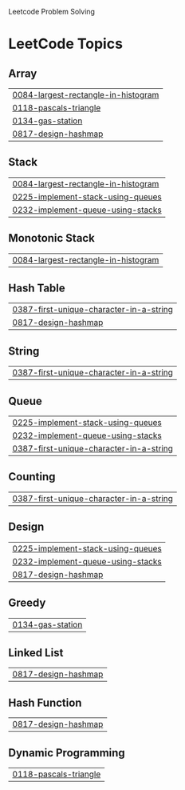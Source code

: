 Leetcode Problem Solving

<!---LeetCode Topics Start-->
# LeetCode Topics
## Array
|  |
| ------- |
| [0084-largest-rectangle-in-histogram](https://github.com/Udhays07/Problem-Solving/tree/master/0084-largest-rectangle-in-histogram) |
| [0118-pascals-triangle](https://github.com/Udhays07/Problem-Solving/tree/master/0118-pascals-triangle) |
| [0134-gas-station](https://github.com/Udhays07/Problem-Solving/tree/master/0134-gas-station) |
| [0817-design-hashmap](https://github.com/Udhays07/Problem-Solving/tree/master/0817-design-hashmap) |
## Stack
|  |
| ------- |
| [0084-largest-rectangle-in-histogram](https://github.com/Udhays07/Problem-Solving/tree/master/0084-largest-rectangle-in-histogram) |
| [0225-implement-stack-using-queues](https://github.com/Udhays07/Problem-Solving/tree/master/0225-implement-stack-using-queues) |
| [0232-implement-queue-using-stacks](https://github.com/Udhays07/Problem-Solving/tree/master/0232-implement-queue-using-stacks) |
## Monotonic Stack
|  |
| ------- |
| [0084-largest-rectangle-in-histogram](https://github.com/Udhays07/Problem-Solving/tree/master/0084-largest-rectangle-in-histogram) |
## Hash Table
|  |
| ------- |
| [0387-first-unique-character-in-a-string](https://github.com/Udhays07/Problem-Solving/tree/master/0387-first-unique-character-in-a-string) |
| [0817-design-hashmap](https://github.com/Udhays07/Problem-Solving/tree/master/0817-design-hashmap) |
## String
|  |
| ------- |
| [0387-first-unique-character-in-a-string](https://github.com/Udhays07/Problem-Solving/tree/master/0387-first-unique-character-in-a-string) |
## Queue
|  |
| ------- |
| [0225-implement-stack-using-queues](https://github.com/Udhays07/Problem-Solving/tree/master/0225-implement-stack-using-queues) |
| [0232-implement-queue-using-stacks](https://github.com/Udhays07/Problem-Solving/tree/master/0232-implement-queue-using-stacks) |
| [0387-first-unique-character-in-a-string](https://github.com/Udhays07/Problem-Solving/tree/master/0387-first-unique-character-in-a-string) |
## Counting
|  |
| ------- |
| [0387-first-unique-character-in-a-string](https://github.com/Udhays07/Problem-Solving/tree/master/0387-first-unique-character-in-a-string) |
## Design
|  |
| ------- |
| [0225-implement-stack-using-queues](https://github.com/Udhays07/Problem-Solving/tree/master/0225-implement-stack-using-queues) |
| [0232-implement-queue-using-stacks](https://github.com/Udhays07/Problem-Solving/tree/master/0232-implement-queue-using-stacks) |
| [0817-design-hashmap](https://github.com/Udhays07/Problem-Solving/tree/master/0817-design-hashmap) |
## Greedy
|  |
| ------- |
| [0134-gas-station](https://github.com/Udhays07/Problem-Solving/tree/master/0134-gas-station) |
## Linked List
|  |
| ------- |
| [0817-design-hashmap](https://github.com/Udhays07/Problem-Solving/tree/master/0817-design-hashmap) |
## Hash Function
|  |
| ------- |
| [0817-design-hashmap](https://github.com/Udhays07/Problem-Solving/tree/master/0817-design-hashmap) |
## Dynamic Programming
|  |
| ------- |
| [0118-pascals-triangle](https://github.com/Udhays07/Problem-Solving/tree/master/0118-pascals-triangle) |
<!---LeetCode Topics End-->